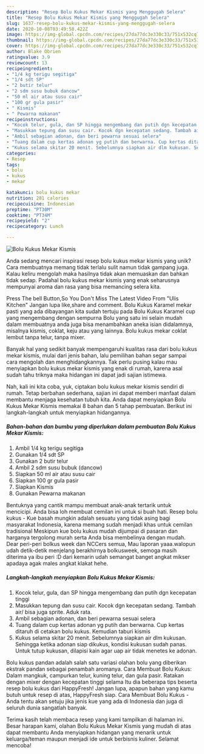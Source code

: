 ```yaml
---
description: "Resep Bolu Kukus Mekar Kismis yang Menggugah Selera"
title: "Resep Bolu Kukus Mekar Kismis yang Menggugah Selera"
slug: 1637-resep-bolu-kukus-mekar-kismis-yang-menggugah-selera
date: 2020-10-08T03:49:58.422Z
image: https://img-global.cpcdn.com/recipes/27da77dc3e330c33/751x532cq70/bolu-kukus-mekar-kismis-foto-resep-utama.jpg
thumbnail: https://img-global.cpcdn.com/recipes/27da77dc3e330c33/751x532cq70/bolu-kukus-mekar-kismis-foto-resep-utama.jpg
cover: https://img-global.cpcdn.com/recipes/27da77dc3e330c33/751x532cq70/bolu-kukus-mekar-kismis-foto-resep-utama.jpg
author: Blake Obrien
ratingvalue: 3.9
reviewcount: 13
recipeingredient:
- "1/4 kg terigu segitiga"
- "1/4 sdt SP"
- "2 butir telur"
- "2 sdm susu bubuk dancow"
- "50 ml air atau susu cair"
- "100 gr gula pasir"
- " Kismis"
- " Pewarna makanan"
recipeinstructions:
- "Kocok telur, gula, dan SP hingga mengembang dan putih dgn kecepatan tinggi"
- "Masukkan tepung dan susu cair. Kocok dgn kecepatan sedang. Tambah air/ bisa juga sprite. Aduk rata."
- "Ambil sebagian adonan, dan beri pewarna sesuai selera"
- "Tuang dalam cup kertas adonan yg putih dan berwarna. Cup kertas ditaruh di cetakan bolu kukus. Kemudian taburi kismis"
- "Kukus selama skitar 20 menit. Sebelumnya siapkan air dlm kukusan. Sehingga ketika adonan siap dikukus, kondisi kukusan sudah panas. Untuk tutup kukusan, dilapisi kain agar uap air tidak menetes ke adonan."
categories:
- Resep
tags:
- bolu
- kukus
- mekar

katakunci: bolu kukus mekar 
nutrition: 281 calories
recipecuisine: Indonesian
preptime: "PT30M"
cooktime: "PT34M"
recipeyield: "2"
recipecategory: Lunch

---
```



![Bolu Kukus Mekar Kismis](https://img-global.cpcdn.com/recipes/27da77dc3e330c33/751x532cq70/bolu-kukus-mekar-kismis-foto-resep-utama.jpg)

Anda sedang mencari inspirasi resep bolu kukus mekar kismis yang unik? Cara membuatnya memang tidak terlalu sulit namun tidak gampang juga. Kalau keliru mengolah maka hasilnya tidak akan memuaskan dan bahkan tidak sedap. Padahal bolu kukus mekar kismis yang enak seharusnya mempunyai aroma dan rasa yang bisa memancing selera kita.

Press The bell Button,So You Don&#39;t Miss The Latest Video From &#34;Ulis Kitchen&#34; Jangan lupa like,share and comment. Bolu Kukus Karamel mekar pasti yang ada dibayangan kita sudah tertuju pada Bolu Kukus Karamel cup yang mengembang dengan sempurna Bolu yang satu ini selain mudah dalam membuatnya anda juga bisa menambahkan aneka isian didalamnya, misalnya kismis, coklat, keju atau yang lainnya. Bolu kukus mekar coklat lembut tanpa telur, tanpa mixer.

Banyak hal yang sedikit banyak mempengaruhi kualitas rasa dari bolu kukus mekar kismis, mulai dari jenis bahan, lalu pemilihan bahan segar sampai cara mengolah dan menghidangkannya. Tak perlu pusing kalau mau menyiapkan bolu kukus mekar kismis yang enak di rumah, karena asal sudah tahu triknya maka hidangan ini dapat jadi sajian istimewa.


Nah, kali ini kita coba, yuk, ciptakan bolu kukus mekar kismis sendiri di rumah. Tetap berbahan sederhana, sajian ini dapat memberi manfaat dalam membantu menjaga kesehatan tubuh kita. Anda dapat menyiapkan Bolu Kukus Mekar Kismis memakai 8 bahan dan 5 tahap pembuatan. Berikut ini langkah-langkah untuk menyiapkan hidangannya.

<!--inarticleads1-->

##### Bahan-bahan dan bumbu yang diperlukan dalam pembuatan Bolu Kukus Mekar Kismis:

1. Ambil 1/4 kg terigu segitiga
1. Gunakan 1/4 sdt SP
1. Gunakan 2 butir telur
1. Ambil 2 sdm susu bubuk (dancow)
1. Siapkan 50 ml air atau susu cair
1. Siapkan 100 gr gula pasir
1. Siapkan  Kismis
1. Gunakan  Pewarna makanan


Bentuknya yang cantik mampu membuat anak-anak tertarik untuk mencicipi. Anda bisa loh membuat cemilan ini untuk si buah hati. Resep bolu kukus - Kue basah mungkin adalah sesuatu yang tidak asing bagi masyarakat Indonesia, karena memang sudah menjadi khas untuk cemilan tradisional Meskipun kue bolu kukus mudah dijumpai di pasaran dan harganya tergolong murah serta Anda bisa membelinya dengan mudah. Dear peri-peri bolkus week dan NCCers semua, Mau laporan yaaa.walopun udah detik-detik menjelang berakhirnya bolkusweek, semoga masih diterima ya ibu peri :D dari kemarin udah semangat banget angkat mikser apadaya agak males angkat klakat hehe. 

<!--inarticleads2-->

##### Langkah-langkah menyiapkan Bolu Kukus Mekar Kismis:

1. Kocok telur, gula, dan SP hingga mengembang dan putih dgn kecepatan tinggi
1. Masukkan tepung dan susu cair. Kocok dgn kecepatan sedang. Tambah air/ bisa juga sprite. Aduk rata.
1. Ambil sebagian adonan, dan beri pewarna sesuai selera
1. Tuang dalam cup kertas adonan yg putih dan berwarna. Cup kertas ditaruh di cetakan bolu kukus. Kemudian taburi kismis
1. Kukus selama skitar 20 menit. Sebelumnya siapkan air dlm kukusan. Sehingga ketika adonan siap dikukus, kondisi kukusan sudah panas. Untuk tutup kukusan, dilapisi kain agar uap air tidak menetes ke adonan.


Bolu kukus pandan adalah salah satu variasi olahan bolu yang diberikan ekstrak pandan sebagai penambah aromanya. Cara Membuat Bolu Kukus: Dalam mangkuk, campurkan telur, kuning telur, dan gula pasir. Ratakan dengan mixer dengan kecepatan tinggi selama Itu dia beberapa tips beserta resep bolu kukus dari HappyFresh! Jangan lupa, apapun bahan yang kamu butuh untuk resep di atas, HappyFresh siap. Cara Membuat Bolu Kukus - Anda tentu akan setuju jika jenis kue yang ada di Indonesia dan juga di seluruh dunia sangatlah banyak. 

Terima kasih telah membaca resep yang kami tampilkan di halaman ini. Besar harapan kami, olahan Bolu Kukus Mekar Kismis yang mudah di atas dapat membantu Anda menyiapkan hidangan yang menarik untuk keluarga/teman maupun menjadi ide untuk berbisnis kuliner. Selamat mencoba!
